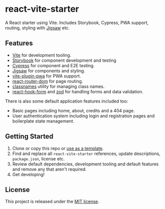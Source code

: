 # react-vite-starter
A React starter using Vite. Includes Storybook, Cypress, PWA support, routing, styling with [Jigsaw](https://github.com/ben-ryder/jigsaw) etc. 

## Features
- [Vite](https://vitejs.dev/) for development tooling.
- [Storybook](https://storybook.js.org/) for component development and testing
- [Cypress](https://www.cypress.io/) for component and E2E testing.
- [Jigsaw](https://github.com/ben-ryder/jigsaw) for components and styling.
- [vite-plugin-pwa](https://github.com/vite-pwa/vite-plugin-pwa) for PWA support.
- [react-router-dom](https://github.com/remix-run/react-router) for page routing.
- [classnames](https://github.com/JedWatson/classnames) utility for managing class names.
- [react-hook-form](https://react-hook-form.com/) and [zod](https://zod.dev/) for handling forms and data validation.

There is also some default application features included too:
- Basic pages including home, about, credits and a 404 page.
- User authentication system including login and registration pages and boilerplate state management.

## Getting Started
1. Clone or copy this repo or [use as a template](https://docs.github.com/en/repositories/creating-and-managing-repositories/creating-a-repository-from-a-template).
2. Find and replace all `react-vite-starter` references, update descriptions, `package.json`, license etc.
3. Review default dependencies, development tooling and default features and remove any that aren't required.
4. Get developing!

## License
This project is released under the [MIT license](https://choosealicense.com/licenses/mit/).
